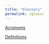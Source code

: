 ```yaml
---
title: "Glossary"
permalink: /gloss/
---
```


[Acronyms](https://laurenstreet.github.io/ai-supply/acronyms/)

[Definitions](https://laurenstreet.github.io/ai-supply/defs/)